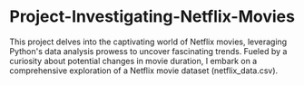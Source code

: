# Project-Investigating-Netflix-Movies
This project delves into the captivating world of Netflix movies, leveraging Python's data analysis prowess to uncover fascinating trends. Fueled by a curiosity about potential changes in movie duration, I embark on a comprehensive exploration of a Netflix movie dataset (netflix_data.csv).
